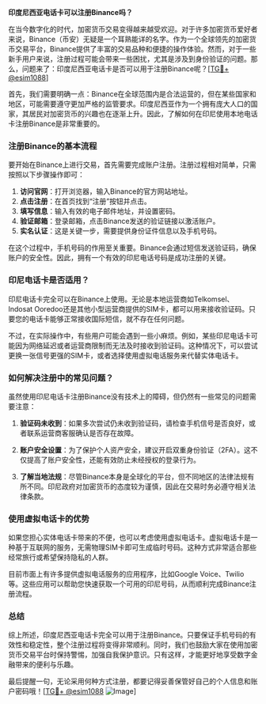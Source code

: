 **印度尼西亚电话卡可以注册Binance吗？**

在当今数字化的时代，加密货币交易变得越来越受欢迎。对于许多加密货币爱好者来说，Binance（币安）无疑是一个耳熟能详的名字。作为一个全球领先的加密货币交易平台，Binance提供了丰富的交易品种和便捷的操作体验。然而，对于一些新手用户来说，注册过程可能会带来一些困扰，尤其是涉及到身份验证的问题。那么，问题来了：印度尼西亚电话卡是否可以用于注册Binance呢？[[TG💪+ @esim1088](https://t.me/s/esim1088)]

首先，我们需要明确一点：Binance在全球范围内是合法运营的，但在某些国家和地区，可能需要遵守更加严格的监管要求。印度尼西亚作为一个拥有庞大人口的国家，其居民对加密货币的兴趣也在逐渐上升。因此，了解如何在印尼使用本地电话卡注册Binance是非常重要的。

### 注册Binance的基本流程

要开始在Binance上进行交易，首先需要完成账户注册。注册过程相对简单，只需按照以下步骤操作即可：

1. **访问官网**：打开浏览器，输入Binance的官方网站地址。
2. **点击注册**：在首页找到“注册”按钮并点击。
3. **填写信息**：输入有效的电子邮件地址，并设置密码。
4. **验证邮箱**：登录邮箱，点击Binance发送的验证链接以激活账户。
5. **实名认证**：这是关键一步，需要提供身份证件信息以及手机号码。

在这个过程中，手机号码的作用至关重要。Binance会通过短信发送验证码，确保账户的安全性。因此，拥有一个有效的印尼电话号码是成功注册的关键。

### 印尼电话卡是否适用？

印尼电话卡完全可以在Binance上使用。无论是本地运营商如Telkomsel、Indosat Ooredoo还是其他小型运营商提供的SIM卡，都可以用来接收验证码。只要您的电话卡能够正常接收国际短信，就不存在任何问题。

不过，在实际操作中，有些用户可能会遇到一些小麻烦。例如，某些印尼电话卡可能因为网络延迟或者运营商限制而无法及时接收到验证码。这种情况下，可以尝试更换一张信号更强的SIM卡，或者选择使用虚拟电话服务来代替实体电话卡。

### 如何解决注册中的常见问题？

虽然使用印尼电话卡注册Binance没有技术上的障碍，但仍然有一些常见的问题需要注意：

1. **验证码未收到**：如果多次尝试仍未收到验证码，请检查手机信号是否良好，或者联系运营商客服确认是否存在故障。
   
2. **账户安全设置**：为了保护个人资产安全，建议开启双重身份验证（2FA）。这不仅提高了账户安全性，还能有效防止未经授权的登录行为。

3. **了解当地法规**：尽管Binance本身是全球化的平台，但不同地区的法律法规有所不同。印尼政府对加密货币的态度较为谨慎，因此在交易时务必遵守相关法律条款。

### 使用虚拟电话卡的优势

如果您担心实体电话卡带来的不便，也可以考虑使用虚拟电话卡。虚拟电话卡是一种基于互联网的服务，无需物理SIM卡即可生成临时号码。这种方式非常适合那些经常旅行或希望保持隐私的人群。

目前市面上有许多提供虚拟电话服务的应用程序，比如Google Voice、Twilio等。这些应用可以帮助您快速获取一个可用的印尼号码，从而顺利完成Binance注册流程。

### 总结

综上所述，印度尼西亚电话卡完全可以用于注册Binance。只要保证手机号码的有效性和稳定性，整个注册过程将变得非常顺利。同时，我们也鼓励大家在使用加密货币交易平台时保持警惕，加强自我保护意识。只有这样，才能更好地享受数字金融带来的便利与乐趣。

最后提醒一句，无论采用何种方式注册，都要记得妥善保管好自己的个人信息和账户密码哦！[[TG💪+ @esim1088](https://t.me/s/esim1088) ![Image](https://i.postimg.cc/4NQfJmqS/Snipaste-2025-05-13-00-14-12.png)]